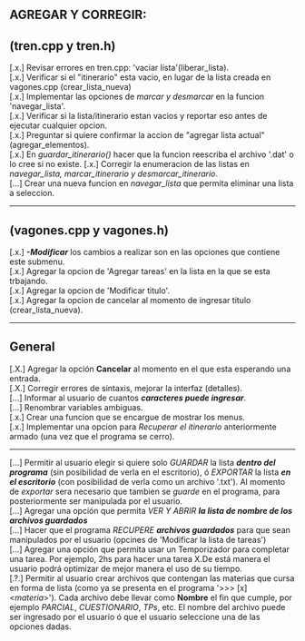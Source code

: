 ## AGREGAR Y CORREGIR:  
  
(tren.cpp y tren.h)
-------------------  
[.x.] Revisar errores en tren.cpp: 'vaciar lista'(liberar_lista).  
[.x.] Verificar si el "itinerario" esta vacio, en lugar de la lista creada en vagones.cpp (crear_lista_nueva)  
[.x.] Implementar las opciones de *marcar y desmarcar* en la funcion 'navegar_lista'.  
[.x.] Verificar si la lista/itinerario estan vacios y reportar eso antes de ejecutar cualquier opcion.  
[.x.] Preguntar si quiere confirmar la accion de "agregar lista actual" (agregar_elementos).  
[.x.] En *guardar_itinerario()* hacer que la funcion reescriba el archivo '.dat' o lo cree si no existe.
[.x.] Corregir la enumeracion de las listas en *navegar_lista, marcar_itinerario y desmarcar_itinerario*.  
[...] Crear una nueva funcion en *navegar_lista* que permita eliminar una lista a seleccion.  

- - -
  
(vagones.cpp y vagones.h)
-------------------------  
[.x.] ***-Modificar*** los cambios a realizar son en las opciones que contiene este submenu.  
[.x.] Agregar la opcion de 'Agregar tareas' en la lista en la que se esta trbajando.  
[.x.] Agregar la opcion de 'Modificar titulo'.  
[.x.] Agregar la opcion de cancelar al momento de ingresar titulo (crear_lista_nueva).  

- - -
  
General
-------  
[.X.] Agregar la opción **Cancelar** al momento en el que esta esperando una entrada.  
[.X.] Corregir errores de sintaxis, mejorar la interfaz (detalles).  
[...] Informar al usuario de cuantos ***caracteres puede ingresar***.  
[...] Renombrar variables ambiguas.  
[.x.] Crear una funcion que se encargue de mostrar los menus.  
[.x.] Implementar una opcion para *Recuperar el itinerario* anteriormente armado (una vez que el programa se cerro).  
- - -

[...] Permitir al usuario elegir si quiere solo _GUARDAR_ la lista ***dentro del programa*** (sin posibilidad de verla en el escritorio), ó _EXPORTAR_ la lista ***en el escritorio*** (con posibilidad de verla como un archivo '.txt'). Al momento de _exportar_ sera necesario que tambien se _guarde_ en el programa, para posteriormente ser manipulada por el usuario.  
[...] Agregar una opción que permita _VER Y ABRIR_ ***la lista de nombre de los archivos guardados***   
[...] Hacer que el programa _RECUPERE_ ***archivos guardados*** para que sean manipulados por el usuario (opcines de 'Modificar la lista de tareas')  
[...] Agregar una opción que permita usar un Temporizador para completar una tarea. Por ejemplo, 2hs para hacer una tarea X.De está manera el usuario podrá optimizar de mejor manera el uso de su tiempo.  
[.?.] Permitir al usuario crear archivos que contengan las materias que cursa en forma de lista (como ya se presenta en el programa '>>> [x] <_materia_>'). Cada archivo debe llevar como **Nombre** el fin que cumple, por ejemplo _PARCIAL_, _CUESTIONARIO_, _TPs_, etc. El nombre del archivo puede ser ingresado por el usuario ó que el usuario seleccione una de las opciones dadas.  

